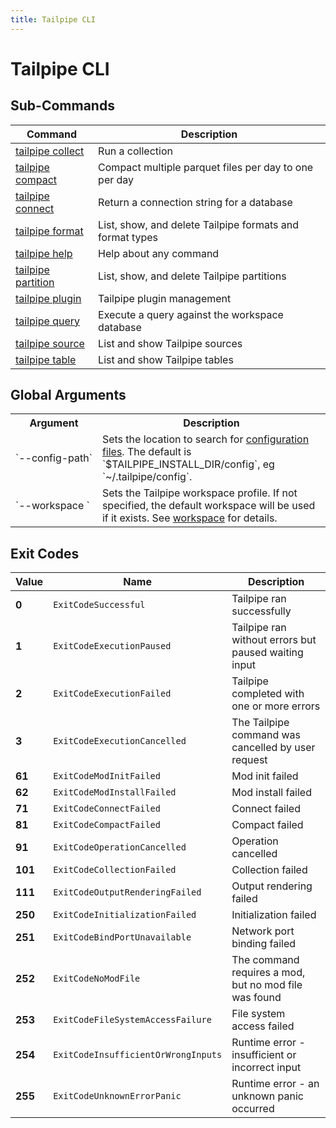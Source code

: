 ```yaml
---
title: Tailpipe CLI
---
```


# Tailpipe CLI

## Sub-Commands

| Command | Description
|-|-
| [tailpipe collect](/docs/reference/cli/collect)   | Run a collection
| [tailpipe compact](/docs/reference/cli/compact)   | Compact multiple parquet files per day to one per day
| [tailpipe connect](/docs/reference/cli/connect)   | Return a connection string for a database
| [tailpipe format](/docs/reference/cli/format)     | List, show, and delete Tailpipe formats and format types
| [tailpipe help](/docs/reference/cli/help)         | Help about any command
| [tailpipe partition](/docs/reference/cli/partition)     | List, show, and delete Tailpipe partitions
| [tailpipe plugin](/docs/reference/cli/plugin)     | Tailpipe plugin management
| [tailpipe query](/docs/reference/cli/query)       | Execute a query against the workspace database
| [tailpipe source](/docs/reference/cli/source)     | List and show Tailpipe sources
| [tailpipe table](/docs/reference/cli/table)       | List and show Tailpipe tables


## Global Arguments

<table>
  <tr> 
    <th> Argument </th> 
    <th> Description </th> 
  </tr>

  <tr> 
    <td nowrap="true"> `--config-path`</td> 
    <td>  
    Sets the location to search for <a href = "/docs/reference/config-files">configuration files</a>. The default is `$TAILPIPE_INSTALL_DIR/config`, eg `~/.tailpipe/config`.
    </td> 
  </tr>


  <tr> 
    <td nowrap="true"> `--workspace	`  </td> 
    <td>  Sets the Tailpipe workspace profile. If not specified, the default workspace will be used if it exists. See <a href="/docs/reference/config-files/workspace">workspace</a> for details. </td> 
  </tr>

</table>


## Exit Codes

|  Value  |   Name                                | Description
|---------|---------------------------------------|----------------------------------------
|   **0** | `ExitCodeSuccessful`                  | Tailpipe ran successfully
|   **1** | `ExitCodeExecutionPaused`             | Tailpipe ran without errors but paused waiting input
|   **2** | `ExitCodeExecutionFailed`             | Tailpipe completed with one or more errors
|   **3** | `ExitCodeExecutionCancelled`          | The Tailpipe command was cancelled by user request
|  **61** | `ExitCodeModInitFailed`               | Mod init failed
|  **62** | `ExitCodeModInstallFailed`            | Mod install failed
|  **71** | `ExitCodeConnectFailed`               | Connect failed
|  **81** | `ExitCodeCompactFailed`               | Compact failed
|  **91** | `ExitCodeOperationCancelled`          | Operation cancelled
| **101** | `ExitCodeCollectionFailed`            | Collection failed
| **111** | `ExitCodeOutputRenderingFailed`       | Output rendering failed
| **250** | `ExitCodeInitializationFailed`        | Initialization failed
| **251** | `ExitCodeBindPortUnavailable`         | Network port binding failed
| **252** | `ExitCodeNoModFile`                   | The command requires a mod, but no mod file was found
| **253** | `ExitCodeFileSystemAccessFailure`     | File system access failed
| **254** | `ExitCodeInsufficientOrWrongInputs`   | Runtime error - insufficient or incorrect input
| **255** | `ExitCodeUnknownErrorPanic`           | Runtime error - an unknown panic occurred
